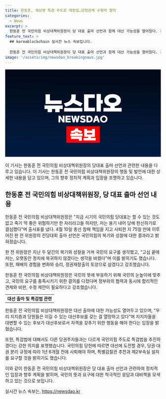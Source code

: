 ```yaml
---
title: 한동훈, 채상병 특검 주도로 재정립…당정관계 수평적 발의
categories:
  - News
excerpt: >
  한동훈 전 국민의힘 비상대책위원장이 당 대표 출마 선언과 함께 대선 가능성을 열어뒀다. 지지자들의 응원을 받으며 죽기 좋은 자리라도 헌신하기로 결심하고, 국민의힘의 혼란을 극복하고 싶다는 강한 의지를 보였다. 또한 특검법 관련하여 김건희 여사와 관련한 제2부속실 즉시 설치를 요구하며, 국민의 마음을 얻기 위한 노력을 강조했다. 대선 가능성을 열어둔 것으로 보이며, 당 대표로서 국민의 마음을 얻기 위한 노력을 아끼지 않을 것으로 기대된다.
feature_text: >
  ## koreablockchain 실시간 뉴스 속보입니다.

  한동훈 전 국민의힘 비상대책위원장이 당 대표 출마 선언과 함께 대선 가능성을 열어뒀다. 지지자들의 응원을 받으며 죽기 좋은 자리라도 헌신하기로 결심하고, 국민의힘의 혼란을 극복하고 싶다는 강한 의지를 보였다. 또한 특검법 관련하여 김건희 여사와 관련한 제2부속실 즉시 설치를 요구하며, 국민의 마음을 얻기 위한 노력을 강조했다. 대선 가능성을 열어둔 것으로 보이며, 당 대표로서 국민의 마음을 얻기 위한 노력을 아끼지 않을 것으로 기대된다.
image: '/assets/img/newsdao_breakingnews.jpg'
---
```


<p><img src="/assets/img/newsdao_breakingnews.jpg" alt="koreablockchain 속보" /></p>

<p>이 기사는 한동훈 전 국민의힘 비상대책위원장의 당대표 출마 선언과 관련한 내용을 다루고 있습니다. 이 기사는 한동훈 전 국민의힘 비상대책위원장의 행동 및 발언에 대한 상세한 내용을 담고 있으며, 그의 향후 정치적 계획과 입장을 조명하고 있습니다.</p>

<h2 data-ke-size="size26">한동훈 전 국민의힘 비상대책위원장, 당 대표 출마 선언 내용</h2>

<p data-ke-size="size16">한동훈 전 국민의힘 비상대책위원장은 "지금 시기의 국민의힘 당대표는 할 수 있는 것도 없고 죽기 딱 좋은 위험하기만 한 자리라고들 하지만, 저는 용기 내어 당에 헌신하기로 결심했다"며 출사표를 냈다. 4월 10일 총선 참패 책임을 지고 사퇴한 지 75일 만에 이루어진 한 전 위원장의 전당대회 출마 선언은 국민의힘의 복기와 성찰에 대한 결과라고 밝혀졌습니다.</p>

<p data-ke-size="size16">한 전 위원장은 지난 두 달간의 복기와 성찰을 거쳐 국민의 요구를 생각했고, "고심 끝에 저는, 오랫동안 정치에 복귀하지 않겠다는 생각을 바꿨다"며 이를 밝히기도 했습니다. 또한, 패배의 경험을 변화와 승리, 정권재창출의 토양으로 삼겠다고 강조했습니다.</p>

<p data-ke-size="size16">한동훈 전 국민의힘 비상대책위원장은 국민의 뜻에 부응하기 위해 국민의 눈높이에 맞추고, 국민의 요구를 충족시키기 위한 결의를 다졌다며 정부와의 협력과 동시에 합리적인 견제와 비판, 수정 제안이 필요하다고 강조했습니다.</p>

<table>
  <tr>
    <td style="text-align: center; height: 17px;"><b>대선 출마 및 특검법 관련</b></td>
  </tr>
</table>

<p data-ke-size="size16">한동훈 전 국민의힘 비상대책위원장은 대선 출마에 대한 가능성도 열어두고 있으며, "우리 지지층과 당원들은 이길 수 있는 대선후보를 갖는 걸 열망하고 있다"며 지지자들을 대변할 수 있는 후보가 대선후보로서 자격을 갖추기 위한 행동을 해야 한다는 입장을 밝혔습니다.</p>

<p data-ke-size="size16">또한, 특검법에 대해서도 다른 당권주자들과는 다르게 국민의힘 주도로 특검법을 추진하겠다는 강한 의지를 표명했습니다. 국민의힘 당헌에 따르면 대선에 도전할 경우, 당권·대권 분리 규정에 따라 1년 6개월 전에 사퇴해야 하며, 특별감찰관 추천과 제2부속실 설치를 요구할 것을 밝히기도 했습니다.</p>

<p>이와 같이 한동훈 전 국민의힘 비상대책위원장은 당 대표 출마 선언과 관련하여 정치적인 입장과 향후 계획을 밝히며, 국민의 뜻과 요구에 대한 적극적인 응답과 대비책을 모색하고 있는 것으로 보입니다.</p>
실시간 뉴스 속보는, <a href="https://newsdao.kr" rel="dofollow">https://newsdao.kr</a>


